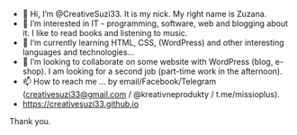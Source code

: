 - 👋 Hi, I’m @CreativeSuzi33. It is my nick. My right name is Zuzana.
- 👀 I’m interested in IT - programming, software, web and blogging about it. I like to read books and listening to music.
- 🌱 I’m currently learning HTML, CSS, (WordPress) and other interesting languages and technologies...
- 💞️ I’m looking to collaborate on some website with WordPress (blog, e-shop). I am looking for a second job (part-time work in the afternoon).
- 📫 How to reach me ... by email/Facebook/Telegram (creativesuzi33@gmail.com / @kreativneprodukty / t.me/missioplus).
- https://creativesuzi33.github.io

<!---
CreativeSuzi33/CreativeSuzi33 is a ✨ special ✨ repository because its `README.md` (this file) appears on your GitHub profile.
You can click the Preview link to take a look at your changes.
--->
Thank you.
